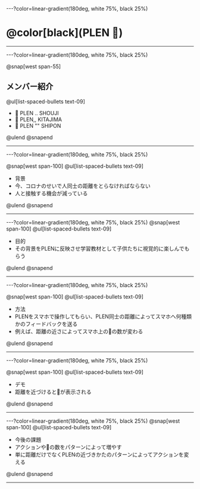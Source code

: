 ---?color=linear-gradient(180deg, white 75%, black 25%)


#  @color[black](PLEN 💛)








-----





---?color=linear-gradient(180deg, white 75%, black 25%)

@snap[west span-55]
## メンバー紹介
@ul[list-spaced-bullets text-09]

- 💛 PLEN .. SHOUJI
- 💛 PLEN,, KITAJIMA
- 💛 PLEN "" SHIPON

@ulend
@snapend



---

---?color=linear-gradient(180deg, white 75%, black 25%)

@snap[west span-100]
@ul[list-spaced-bullets text-09]
- 背景
- 今、コロナのせいで人同士の距離をとらなければならない
- 人と接触する機会が減っている


@ulend
@snapend



---


---?color=linear-gradient(180deg, white 75%, black 25%)
@snap[west span-100]
@ul[list-spaced-bullets text-09]
- 目的
- その背景をPLENに反映させ学習教材として子供たちに視覚的に楽しんでもらう

@ulend
@snapend





----


---?color=linear-gradient(180deg, white 75%, black 25%)

@snap[west span-100]
@ul[list-spaced-bullets text-09]
- 方法
- PLENをスマホで操作してもらい、PLEN同士の距離によってスマホへ何種類かのフィードバックを送る
- 例えば、距離の近さによってスマホ上の💛の数が変わる

@ulend
@snapend




---


---?color=linear-gradient(180deg, white 75%, black 25%)

@snap[west span-100]
@ul[list-spaced-bullets text-09]
- デモ
- 距離を近づけると💛が表示される

@ulend
@snapend


----





---?color=linear-gradient(180deg, white 75%, black 25%)
@snap[west span-100]
@ul[list-spaced-bullets text-09]
- 今後の課題
- アクションや💛の数をパターンによって増やす
- 単に距離だけでなくPLENの近づきかたのパターンによってアクションを変える

@ulend
@snapend








-----







